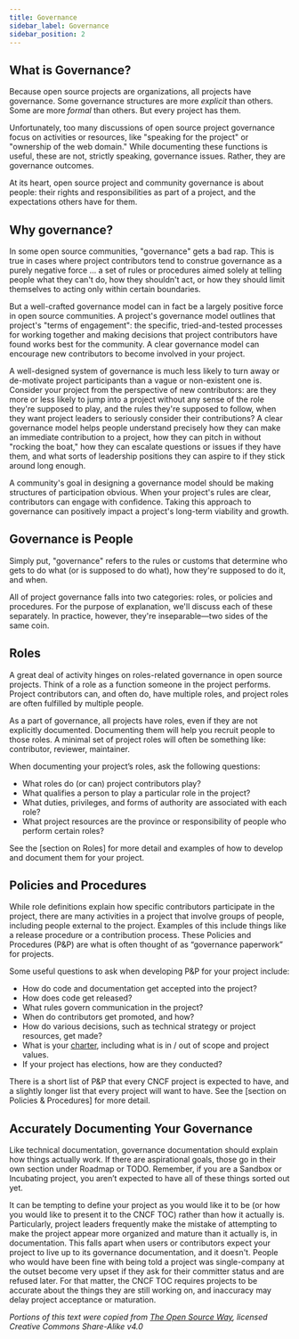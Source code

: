 ```yaml
---
title: Governance
sidebar_label: Governance
sidebar_position: 2
---
```


## What is Governance?

Because open source projects are organizations, all projects have governance.
Some governance structures are more _explicit_ than others. Some are more
_formal_ than others. But every project has them.

Unfortunately, too many discussions of open source project governance focus on
activities or resources, like "speaking for the project" or "ownership of the
web domain." While documenting these functions is useful, these are not,
strictly speaking, governance issues. Rather, they are governance outcomes.

At its heart, open source project and community governance is about people:
their rights and responsibilities as part of a project, and the expectations
others have for them.

## Why governance?

In some open source communities, "governance" gets a bad rap. This is true in
cases where project contributors tend to construe governance as a purely
negative force ... a set of rules or procedures aimed solely at telling people
what they can't do, how they shouldn't act, or how they should limit themselves
to acting only within certain boundaries.

But a well-crafted governance model can in fact be a largely positive force in
open source communities. A project's governance model outlines that project's
"terms of engagement": the specific, tried-and-tested processes for working
together and making decisions that project contributors have found works best
for the community. A clear governance model can encourage new contributors to
become involved in your project.

A well-designed system of governance is much less likely to turn away or
de-motivate project participants than a vague or non-existent one is. Consider
your project from the perspective of new contributors: are they more or less
likely to jump into a project without any sense of the role they're supposed to
play, and the rules they're supposed to follow, when they want project leaders
to seriously consider their contributions? A clear governance model helps people
understand precisely how they can make an immediate contribution to a project,
how they can pitch in without "rocking the boat," how they can escalate
questions or issues if they have them, and what sorts of leadership positions
they can aspire to if they stick around long enough.

A community's goal in designing a governance model should be making structures
of participation obvious. When your project's rules are clear, contributors can
engage with confidence. Taking this approach to governance can positively impact
a project's long-term viability and growth.

## Governance is People

Simply put, "governance" refers to the rules or customs that determine who gets
to do what (or is supposed to do what), how they're supposed to do it, and when.

All of project governance falls into two categories: roles, or policies and
procedures. For the purpose of explanation, we'll discuss each of these
separately. In practice, however, they're inseparable—two sides of the same
coin.

## Roles

A great deal of activity hinges on roles-related governance in open source
projects. Think of a role as a function someone in the project performs. Project
contributors can, and often do, have multiple roles, and project roles are often
fulfilled by multiple people.

As a part of governance, all projects have roles, even if they are not
explicitly documented. Documenting them will help you recruit people to those
roles. A minimal set of project roles will often be something like: contributor,
reviewer, maintainer.

When documenting your project’s roles, ask the following questions:

- What roles do (or can) project contributors play?
- What qualifies a person to play a particular role in the project?
- What duties, privileges, and forms of authority are associated with each role?
- What project resources are the province or responsibility of people who
  perform certain roles?

See the [section on Roles] for more detail and examples of how to develop and
document them for your project.

## Policies and Procedures

While role definitions explain how specific contributors participate in the
project, there are many activities in a project that involve groups of people,
including people external to the project. Examples of this include things like a
release procedure or a contribution process. These Policies and Procedures (P&P)
are what is often thought of as “governance paperwork” for projects.

Some useful questions to ask when developing P&P for your project include:

- How do code and documentation get accepted into the project?
- How does code get released?
- What rules govern communication in the project?
- When do contributors get promoted, and how?
- How do various decisions, such as technical strategy or project resources, get
  made?
- What is your [charter](charter/), including what is in / out of scope and
  project values.
- If your project has elections, how are they conducted?

There is a short list of P&P that every CNCF project is expected to have, and a
slightly longer list that every project will want to have. See the [section on
Policies & Procedures] for more detail.

## Accurately Documenting Your Governance

Like technical documentation, governance documentation should explain how things
actually work. If there are aspirational goals, those go in their own section
under Roadmap or TODO. Remember, if you are a Sandbox or Incubating project, you
aren’t expected to have all of these things sorted out yet.

It can be tempting to define your project as you would like it to be (or how you
would like to present it to the CNCF TOC) rather than how it actually is.
Particularly, project leaders frequently make the mistake of attempting to make
the project appear more organized and mature than it actually is, in
documentation. This falls apart when users or contributors expect your project
to live up to its governance documentation, and it doesn't. People who would
have been fine with being told a project was single-company at the outset become
very upset if they ask for their committer status and are refused later. For
that matter, the CNCF TOC requires projects to be accurate about the things they
are still working on, and inaccuracy may delay project acceptance or maturation.

_Portions of this text were copied from
[The Open Source Way](https://github.com/theopensourceway/guidebook), licensed
Creative Commons Share-Alike v4.0_
